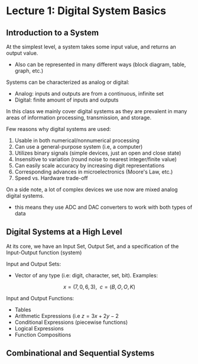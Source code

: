 # Lecture 1: Digital System Basics

## Introduction to a System

At the simplest level, a system takes some input value, and returns an output value.
- Also can be represented in many different ways (block diagram, table, graph, etc.)

Systems can be characterized as analog or digital:
- Analog: inputs and outputs are from a continuous, infinite set
- Digital: finite amount of inputs and outputs

In this class we mainly cover digital systems as they are prevalent in many areas of
information processing, transmission, and storage.

Few reasons why digital systems are used:
1. Usable in both numerical/nonnumerical processing
2. Can use a general-purpose system (i.e, a computer)
3. Utilizes binary signals (simple devices, just an open and close state)
4. Insensitive to variation (round noise to nearest integer/finite value)
5. Can easily scale accuracy by increasing digit representations
6. Corresponding advances in microelectronics (Moore's Law, etc.)
7. Speed vs. Hardware trade-off

On a side note, a lot of complex devices we use now are mixed analog digital systems.
- this means they use ADC and DAC converters to work with both types of data

## Digital Systems at a High Level

At its core, we have an Input Set, Output Set, and a specification of the Input-Output
function (system)

Input and Output Sets:
- Vector of any type (i.e: digit, character, set, bit). Examples:

$$x = (7, 0, 6, 3), \enspace c = (B, O, O, K)$$

Input and Output Functions:
- Tables
- Arithmetic Expressions (i.e $z = 3x + 2y - 2$
- Conditional Expressions (piecewise functions)
- Logical Expressions
- Function Compositions


## Combinational and Sequential Systems



